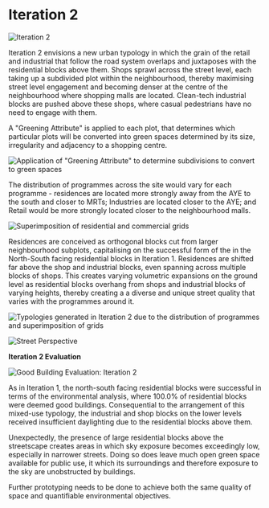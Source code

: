 # Iteration 2

![Iteration 2](imgs/Iteration_2_overview.png)

Iteration 2 envisions a new urban typology in which the grain of the retail and industrial that follow the road system overlaps and juxtaposes with the residential blocks above them. Shops sprawl across the street level, each taking up a subdivided plot within the neighbourhood, thereby maximising street level engagement and becoming denser at the centre of the neighbourhood where shopping malls are located. Clean-tech industrial blocks are pushed above these shops, where casual pedestrians have no need to engage with them. 

A "Greening Attribute" is applied to each plot, that determines which particular plots will be converted into green spaces determined by its size, irregularity and adjacency to a shopping centre.  

![Application of "Greening Attribute" to determine subdivisions to convert to green spaces](imgs/it2_greening.jpg)

The distribution of programmes across the site would vary for each programme - residences are located more strongly away from the AYE to the south and closer to MRTs; Industries are located closer to the AYE; and Retail would be more strongly located closer to the neighbourhood malls.

![Superimposition of residential and commercial grids](imgs/superimposed_programmes.jpg)

Residences are conceived as orthogonal blocks cut from larger neighbourhood subplots, capitalising on the successful form of the in the North-South facing residential blocks in Iteration 1. Residences are shifted far above the shop and industrial blocks, even spanning across multiple blocks of shops. This creates varying volumetric expansions on the ground level as residential blocks overhang from shops and industrial blocks of varying heights, thereby creating a a diverse and unique street quality that varies with the programmes around it.

![Typologies generated in Iteration 2 due to the distribution of programmes and superimposition of grids](imgs/it2_typologies.jpg)

![Street Perspective](imgs/street_view_1.png)




__Iteration 2 Evaluation__

![Good Building Evaluation: Iteration 2](imgs/Good_building_evaluation_it2.jpg)

As in Iteration 1, the north-south facing residential blocks were successful in terms of the environmental analysis, where 100.0% of residential blocks were deemed good buildings. Consequential to the arrangement of this mixed-use typology, the industrial and shop blocks on the lower levels received insufficient daylighting due to the residential blocks above them. 

Unexpectedly, the presence of large residential blocks above the streetscape creates areas in which sky exposure becomes exceedingly low, especially in narrower streets. Doing so does leave much open green space available for public use, it which its surroundings and therefore exposure to the sky are unobstructed by buildings. 

Further prototyping needs to be done to achieve both the same quality of space and quantifiable environmental objectives.
 
